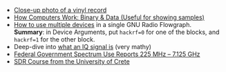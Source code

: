 - [Close-up photo of a vinyl record](https://www.pinterest.com/pin/295408056785985095/)
- [How Computers Work: Binary & Data (Useful for showing samples)](https://www.youtube.com/watch?v=USCBCmwMCDA)
- [How to use multiple devices](https://lists.gnu.org/archive/html/discuss-gnuradio/2015-02/msg00033.html) in a single GNU Radio Flowgraph. **Summary**: in Device Arguments, put `hackrf=0` for one of the blocks, and `hackrf=1` for the other block.
- Deep-dive into [what an IQ signal is](https://www.ieee.li/pdf/essay/quadrature_signals.pdf) (very mathy)
- [Federal Government Spectrum Use Reports 225 MHz – 7.125 GHz](https://www.ntia.doc.gov/page/federal-government-spectrum-use-reports-225-mhz-7125-ghz)
- [SDR Course from the University of Crete](https://www.csd.uoc.gr/~hy330/assignments.php)